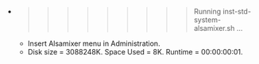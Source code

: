 * >>>>>>>>> Running inst-std-system-alsamixer.sh ...
  * Insert Alsamixer menu in Administration.
  * Disk size = 3088248K. Space Used = 8K. Runtime = 00:00:00:01.
